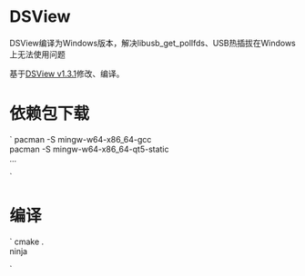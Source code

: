 # DSView
DSView编译为Windows版本，解决libusb_get_pollfds、USB热插拔在Windows上无法使用问题

基于[DSView v1.3.1](https://github.com/DreamSourceLab/DSView/tree/v1.3.1)修改、编译。 

# 依赖包下载
`
pacman -S mingw-w64-x86_64-gcc  
pacman -S mingw-w64-x86_64-qt5-static  
...  

`

# 编译
`
cmake .  
ninja  

`
